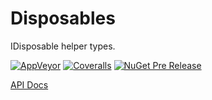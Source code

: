 # Disposables
IDisposable helper types.

[![AppVeyor](https://img.shields.io/appveyor/ci/StephenCleary/Disposables.svg?style=plastic)](https://ci.appveyor.com/project/StephenCleary/Disposables) [![Coveralls](https://img.shields.io/coveralls/StephenCleary/Disposables.svg?style=plastic)](https://coveralls.io/r/StephenCleary/Disposables)
[![NuGet Pre Release](https://img.shields.io/nuget/vpre/Nito.Disposables.svg?style=plastic)](https://www.nuget.org/packages/Nito.Disposables/)

[API Docs](http://dotnetapis.com/pkg/Nito.Disposables)
